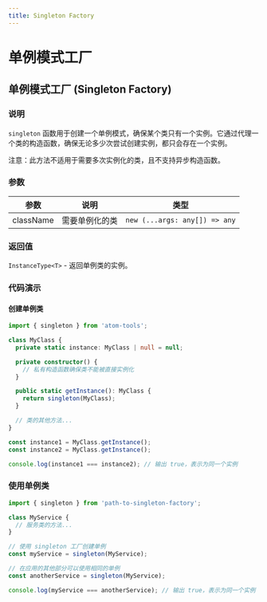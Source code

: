 ```yaml
---
title: Singleton Factory
---
```


# 单例模式工厂

## 单例模式工厂 (Singleton Factory)

### 说明

`singleton` 函数用于创建一个单例模式，确保某个类只有一个实例。它通过代理一个类的构造函数，确保无论多少次尝试创建实例，都只会存在一个实例。

注意：此方法不适用于需要多次实例化的类，且不支持异步构造函数。

### 参数

| 参数    | 说明         | 类型                                   |
|---------|--------------|----------------------------------------|
| className | 需要单例化的类 | `new (...args: any[]) => any` |

### 返回值

`InstanceType<T>` - 返回单例类的实例。

### 代码演示

#### 创建单例类

```typescript
import { singleton } from 'atom-tools';

class MyClass {
  private static instance: MyClass | null = null;

  private constructor() {
    // 私有构造函数确保类不能被直接实例化
  }

  public static getInstance(): MyClass {
    return singleton(MyClass);
  }

  // 类的其他方法...
}

const instance1 = MyClass.getInstance();
const instance2 = MyClass.getInstance();

console.log(instance1 === instance2); // 输出 true，表示为同一个实例
```
### 使用单例类
```typescript
import { singleton } from 'path-to-singleton-factory';

class MyService {
  // 服务类的方法...
}

// 使用 singleton 工厂创建单例
const myService = singleton(MyService);

// 在应用的其他部分可以使用相同的单例
const anotherService = singleton(MyService);

console.log(myService === anotherService); // 输出 true，表示为同一个实例
```